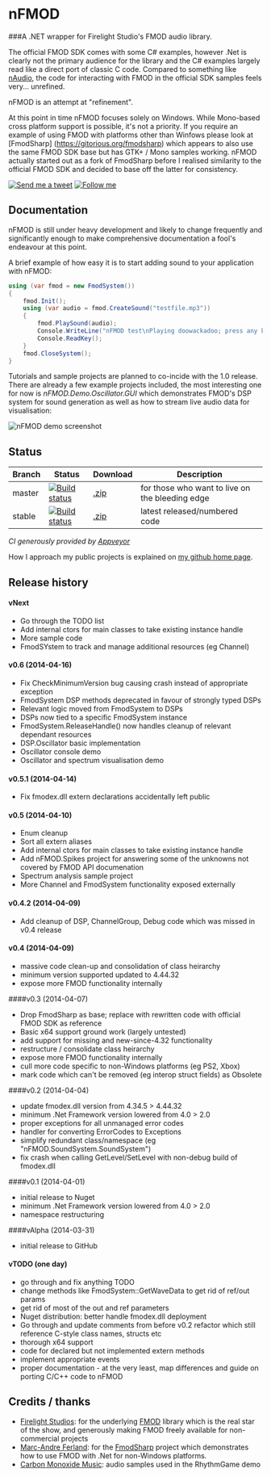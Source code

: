 # nFMOD
###A .NET wrapper for Firelight Studio's FMOD audio library.

The official FMOD SDK comes with some C# examples, however .Net is clearly not the primary audience for the library and the C# examples largely read like a direct port of classic C code. Compared to something like [nAudio](http://naudio.codeplex.com/), the code for interacting with FMOD in the official SDK samples feels very... unrefined.

nFMOD is an attempt at "refinement".

At this point in time nFMOD focuses solely on Windows. While Mono-based cross platform support is possible, it's not a priority. If you require an example of using FMOD with platforms other than Winfows please look at [FmodSharp] (https://gitorious.org/fmodsharp) which appears to also use the same FMOD SDK base but has GTK+ / Mono samples working. nFMOD actually started out as a fork of FmodSharp before I realised similarity to the official FMOD SDK and decided to base off the latter for consistency.

[![Send me a tweet](http://nathanchere.github.io/twitter_tweet.png)](https://twitter.com/intent/tweet?screen_name=nathanchere "Send me a tweet") [![Follow me](http://nathanchere.github.io/twitter_follow.png)](https://twitter.com/intent/user?screen_name=nathanchere "Follow me")

## Documentation

nFMOD is still under heavy development and likely to change frequently and significantly enough to make comprehensive documentation a fool's endeavour at this point. 

A brief example of how easy it is to start adding sound to your application with nFMOD:

```C#
using (var fmod = new FmodSystem())
{
    fmod.Init();
    using (var audio = fmod.CreateSound("testfile.mp3"))
    {
        fmod.PlaySound(audio);
        Console.WriteLine("nFMOD test\nPlaying doowackadoo; press any key to exit");
        Console.ReadKey();
    }
    fmod.CloseSystem();
}
```

Tutorials and sample projects are planned to co-incide with the 1.0 release. There are already a few example projects included, the most interesting one for now is *nFMOD.Demo.Oscillator.GUI* which demonstrates FMOD's DSP system for sound generation as well as how to stream live audio data for visualisation:

![nFMOD demo screenshot](http://nathanchere.github.io/nfmod_oscgui.gif)

## Status

Branch | Status | Download | Description
------|-----|------|--------
master | [![Build status](https://ci.appveyor.com/api/projects/status/93dn556v0jw4q6la/branch/master)](https://ci.appveyor.com/project/nathanchere/nfmod) | [.zip](https://github.com/nathanchere/nFMOD/archive/master.zip) | for those who want to live on the bleeding edge
stable | [![Build status](https://ci.appveyor.com/api/projects/status/93dn556v0jw4q6la/branch/stable)](https://ci.appveyor.com/project/nathanchere/nfmod) | [.zip](https://github.com/nathanchere/nFMOD/archive/stable.zip) | latest released/numbered code

*CI generously provided by [Appveyor](http://appveyor.com)*

How I approach my public projects is explained on [my github home page](http://nathanchere.github.io).

## Release history

#### vNext
* Go through the TODO list
* Add internal ctors for main classes to take existing instance handle
* More sample code 
* FmodSYstem to track and manage additional resources (eg Channel)

#### v0.6 (2014-04-16)
* Fix CheckMinimumVersion bug causing crash instead of appropriate exception
* FmodSystem DSP methods deprecated in favour of strongly typed DSPs
* Relevant logic moved from FmodSystem to DSPs
* DSPs now tied to a specific FmodSystem instance
* FmodSystem.ReleaseHandle() now handles cleanup of relevant dependant resources
* DSP.Oscillator basic implementation
* Oscillator console demo
* Oscillator and spectrum visualisation demo

#### v0.5.1 (2014-04-14)
* Fix fmodex.dll extern declarations accidentally left public

#### v0.5 (2014-04-10)
* Enum cleanup
* Sort all extern aliases
* Add internal ctors for main classes to take existing instance handle
* Add nFMOD.Spikes project for answering some of the unknowns not covered by FMOD API documenation
* Spectrum analysis sample project
* More Channel and FmodSystem functionality exposed externally

#### v0.4.2 (2014-04-09)
* Add cleanup of DSP, ChannelGroup, Debug code which was missed in v0.4 release

#### v0.4 (2014-04-09)
* massive code clean-up and consolidation of class heirarchy
* minimum version supported updated to 4.44.32
* expose more FMOD functionality internally

####v0.3 (2014-04-07)

* Drop FmodSharp as base; replace with rewritten code with official FMOD SDK as reference
* Basic x64 support ground work (largely untested)
* add support for missing and new-since-4.32 functionality
* restructure / consolidate class heirarchy
* expose more FMOD functionality internally
* cull more code specific to non-Windows platforms (eg PS2, Xbox)
* mark code which can't be removed (eg interop struct fields) as Obsolete

####v0.2 (2014-04-04)

* update fmodex.dll version from 4.34.5 > 4.44.32
* minimum .Net Framework version lowered from 4.0 > 2.0
* proper exceptions for all unmanaged error codes
* handler for converting ErrorCodes to Exceptions
* simplify redundant class/namespace (eg "nFMOD.SoundSystem.SoundSystem")
* fix crash when calling GetLevel/SetLevel with non-debug build of fmodex.dll

####v0.1 (2014-04-01)

* initial release to Nuget
* minimum .Net Framework version lowered from 4.0 > 2.0
* namespace restructuring

####vAlpha (2014-03-31)

* initial release to GitHub

#### vTODO (one day)

* go through and fix anything TODO
* change methods like FmodSystem::GetWaveData to get rid of ref/out params
* get rid of most of the out and ref parameters
* Nuget distribution: better handle fmodex.dll deployment
* Go through and update comments from before v0.2 refactor which still
  reference C-style class names, structs etc
* thorough x64 support
* code for declared but not implemented extern methods
* implement appropriate events
* proper documentation - at the very least, map differences and guide on porting C/C++ code to nFMOD

## Credits / thanks

* [Firelight Studios](http://firelightstudios.net/): for the underlying [FMOD](http://www.fmod.org/) library which is the real star of the show, and generously making FMOD freely available for non-commercial projects
* [Marc-Andre Ferland](https://github.com/madrang): for the [FmodSharp](https://gitorious.org/fmodsharp) project which demonstrates how to use FMOD with .Net for non-Windows platforms.
* [Carbon Monoxide Music](http://ccmixter.org/people/CarbonMonoxideMusic): audio samples used in the RhythmGame demo